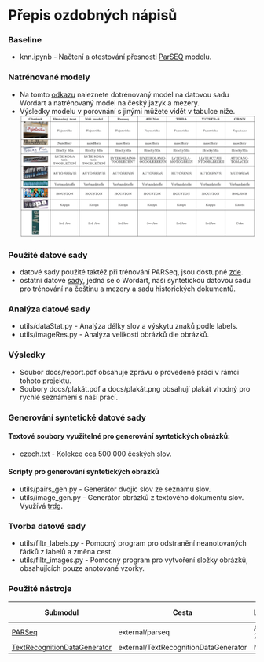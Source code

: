 # Přepis ozdobných nápisů
### Baseline
  - knn.ipynb - Načtení a otestování přesnosti [ParSEQ](https://github.com/baudm/parseq) modelu.
### Natrénované modely
  - Na tomto [odkazu](https://drive.google.com/drive/folders/1jsmSuNVoA33oGUKzIUBaNZN2STZSDUtC) naleznete dotrénovaný model na datovou sadu Wordart a natrénovaný model na český jazyk a mezery.
  - Výsledky modelu v porovnání s jinými můžete vidět v tabulce níže.
![Porovnání OCR výstupů různých modelů na příkladech i s českými slovy.](Figures/porovnaniOCRotocene.png)
### Použité datové sady
 - datové sady použité taktéž při trénování PARSeq, jsou dostupné [zde](https://github.com/baudm/parseq/blob/main/Datasets.md).
 - ostatní datové [sady](https://drive.google.com/drive/folders/1Aqv98d6O5m63FeeysN_s6VxpA8nlGTKJ), jedná se o Wordart, naši syntetickou datovou sadu pro trénování na češtinu a mezery a sadu historických dokumentů.
### Analýza datové sady
  - utils/dataStat.py - Analýza délky slov a výskytu znaků podle labels.
  - utils/imageRes.py - Analýza velikosti obrázků dle obrázků.
### Výsledky
  - Soubor docs/report.pdf obsahuje zprávu o provedené práci v rámci tohoto projektu.
  - Soubory docs/plakát.pdf a docs/plakát.png obsahují plakát vhodný pro rychlé seznámení s naší prací.
### Generování syntetické datové sady
#### Textové soubory využitelné pro generování syntetických obrázků:
  - czech.txt - Kolekce cca 500 000 českých slov.
#### Scripty pro generování syntetických obrázků
  - utils/pairs_gen.py - Generátor dvojic slov ze seznamu slov.
  - utils/image_gen.py - Generátor obrázků z textového dokumentu slov. Využívá [trdg](https://github.com/Belval/TextRecognitionDataGenerator/tree/master).
### Tvorba datové sady
- utils/filtr_labels.py - Pomocný program pro odstranění neanotovaných řádků z labelů a změna cest.
- utils/filtr_images.py - Pomocný program pro vytvoření složky obrázků, obsahujících pouze anotované vzorky.

### Použité nástroje
| Submodul                     |   Cesta              |  Licence      | Licenční soubor                            |
|------------------------------|-----------------|-------------------|-----------------------|
| [PARSeq](https://github.com/baudm/parseq)                       | external/parseq                       | Apache 2.0   | [LICENSE](external/parseq/LICENSE)        |
| [TextRecognitionDataGenerator](https://github.com/Belval/TextRecognitionDataGenerator) | external/TextRecognitionDataGenerator | MIT       | [LICENSE](external/TextRecognitionDataGenerator/LICENSE) |

